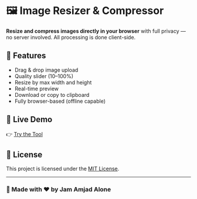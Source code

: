 # 🖼️ Image Resizer & Compressor

**Resize and compress images directly in your browser** with full privacy — no server involved. All processing is done client-side.

## 🔧 Features

- Drag & drop image upload
- Quality slider (10–100%)
- Resize by max width and height
- Real-time preview
- Download or copy to clipboard
- Fully browser-based (offline capable)


## 🔗 Live Demo

👉 [Try the Tool](https://jamamjadalone.github.io/image-resizer-compressor/)


## 📜 License

This project is licensed under the [MIT License](LICENSE).

---

### 🙌 Made with ❤️ by Jam Amjad Alone
